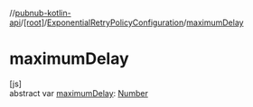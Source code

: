 //[pubnub-kotlin-api](../../../index.md)/[[root]](../index.md)/[ExponentialRetryPolicyConfiguration](index.md)/[maximumDelay](maximum-delay.md)

# maximumDelay

[js]\
abstract var [maximumDelay](maximum-delay.md): [Number](https://kotlinlang.org/api/latest/jvm/stdlib/kotlin-stdlib/kotlin/-number/index.html)
